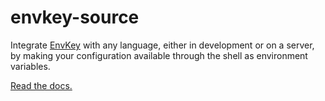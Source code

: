 # envkey-source

Integrate [EnvKey](https://www.envkey.com) with any language, either in development or on a server, by making your configuration available through the shell as environment variables.

[Read the docs.](https://docs-v2.envkey.com/docs/envkey-source)
